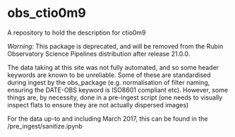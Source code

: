 # obs_ctio0m9
A repository to hold the description for ctio0m9

*Warning:* This package is deprecated, and will be removed from the Rubin Observatory Science Pipelines distribution after release 21.0.0.

The data taking at this site was not fully automated, and so some header keywords are known to be unreliable.
Some of these are standardised during ingest by the obs_package (e.g. normalisation of filter naming,
ensuring the DATE-OBS keyword is ISO8601 compliant etc). However, some things are, by necessity, done
in a pre-ingest script (one needs to visually inspect flats to ensure they are not actually dispersed images)

For the data up-to and including March 2017, this can be found in the /pre_ingest/sanitize.ipynb
